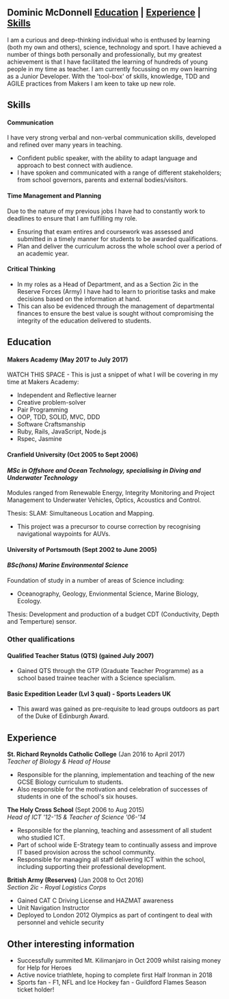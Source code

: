 ## Dominic McDonnell      [Education](#education) | [Experience](#experience) | [Skills](#skills)

I am a curious and deep-thinking individual who is enthused by learning (both my own and others), science, technology and sport. I have achieved a number of things both personally and professionally, but my greatest achievement is that I have facilitated the learning of hundreds of young people in my time as teacher. I am currently focussing on my own learning as a Junior Developer. With the 'tool-box' of skills, knowledge, TDD and AGILE practices from Makers I am keen to take up new role.

## Skills

#### Communication

I have very strong verbal and non-verbal communication skills, developed and refined over many years in teaching.

- Confident public speaker, with the ability to adapt language and approach to best connect with audience.
- I have spoken and communicated with a range of different stakeholders; from school governors, parents and external bodies/visitors.

#### Time Management and Planning

Due to the nature of my previous jobs I have had to constantly work to deadlines to ensure that I am fulfilling my role.

- Ensuring that exam entires and coursework was assessed and submitted in a timely manner for students to be awarded qualifications.
- Plan and deliver the curriculum across the whole school over a period of an academic year.

#### Critical Thinking

- In my roles as a Head of Department, and as a Section 2ic in the Reserve Forces (Army) I have had to learn to prioritise tasks and make decisions based on the information at hand.
- This can also be evidenced through the management of departmental finances to ensure the best value is sought without compromising the integrity of the education delivered to students.

## Education

#### Makers Academy (May 2017 to July 2017)

WATCH THIS SPACE - This is just a snippet of what I will be covering in my time at Makers Academy:
- Independent and Reflective learner
- Creative problem-solver
- Pair Programming
- OOP, TDD, SOLID, MVC, DDD
- Software Craftsmanship
- Ruby, Rails, JavaScript, Node.js
- Rspec, Jasmine

#### Cranfield University (Oct 2005 to Sept 2006)
#### *MSc in Offshore and Ocean Technology, specialising in Diving and Underwater Technology*

Modules ranged from Renewable Energy, Integrity Monitoring and Project Management to Underwater Vehicles, Optics, Acoustics and Control.

Thesis: SLAM: Simultaneous Location and Mapping.
  - This project was a precursor to course correction by recognising navigational waypoints for AUVs.

#### University of Portsmouth (Sept 2002 to June 2005)
#### *BSc(hons) Marine Environmental Science*

Foundation of study in a number of areas of Science including:
  * Oceanography, Geology, Envionmental Science, Marine Biology, Ecology.

Thesis: Development and production of a budget CDT (Conductivity, Depth and Temperture) sensor.

### Other qualifications

#### Qualified Teacher Status (QTS) (gained July 2007)
- Gained QTS through the GTP (Graduate Teacher Programme) as a school based trainee teacher with a Science specialism.

#### Basic Expedition Leader (Lvl 3 qual) - Sports Leaders UK
- This award was gained as pre-requisite to lead groups outdoors as part of the Duke of Edinburgh Award.

## Experience

**St. Richard Reynolds Catholic College** (Jan 2016 to April 2017)    
*Teacher of Biology & Head of House*
- Responsible for the planning, implementation and teaching of the new GCSE Biology curriculum to students.
- Also responsible for the motivation and celebration of successes of students in one of the school's six houses.

**The Holy Cross School** (Sept 2006 to Aug 2015)   
*Head of ICT '12-'15 & Teacher of Science '06-'14*  
- Responsible for the planning, teaching and assessment of all student who studied ICT.
- Part of school wide E-Strategy team to continually assess and improve IT based provision across the school community.
- Responsible for managing all staff delivering ICT within the school, including supporting their professional development.

**British Army (Reserves)** (Jan 2008 to Oct 2016)   
*Section 2ic - Royal Logistics Corps*
- Gained CAT C Driving License and HAZMAT awareness
- Unit Navigation Instructor
- Deployed to London 2012 Olympics as part of contingent to deal with personnel and vehicle security

## Other interesting information
- Successfully summited Mt. Kilimanjaro in Oct 2009 whilst raising money for Help for Heroes
- Active novice triathlete, hoping to complete first Half Ironman in 2018
- Sports fan - F1, NFL and Ice Hockey fan - Guildford Flames Season ticket holder!
